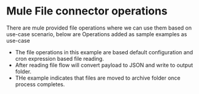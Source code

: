 # Mule File connector operations

There are mule provided file operations where we can use them based on use-case scenario, below are Operations added as sample examples as use-case

* The file operations in this example are based default configuration and cron expression based file reading.
* After reading file flow will convert payload to JSON and write to output folder.
* THe example indicates that files are moved to archive folder once process completes.